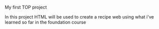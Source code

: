 My first TOP project

In this project HTML will be used to create a recipe web
using what i've learned so far in the foundation course
